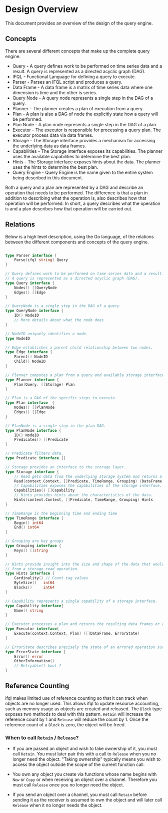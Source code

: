 # Design Overview

This document provides an overview of the design of the query engine.

## Concepts

There are several different concepts that make up the complete query engine.

* Query - A query defines work to be performed on time series data and a result.
    A query is represented as a directed acyclic graph (DAG).
* IFQL - Functional Language for defining a query to execute.
* Parser - Parses an IFQL script and produces a query.
* Data Frame - A data frame is a matrix of time series data where one dimension is time and the other is series.
* Query Node - A query node represents a single step in the DAG of a query.
* Planner - The planner creates a plan of execution from a query.
* Plan - A plan is also a DAG of node the explicitly state how a query will be performed.
* Plan Node - A plan node represents a single step in the DAG of a plan.
* Executor - The executor is responsible for processing a query plan.
    The executor process data via data frames.
* Storage - The Storage interface provides a mechanism for accessing the underlying data as data frames.
* Capabilities - The Storage interface exposes its capabilities.
    The planner uses the available capabilities to determine the best plan.
* Hints - The Storage interface exposes hints about the data.
    The planner uses the hints to determine the best plan.
* Query Engine - Query Engine is the name given to the entire system being described in this document.


Both a query and a plan are represented by a DAG and describe an operation that needs to be performed.
The difference is that a plan in addition to describing what the operation is, also describes how that operation will be performed.
In short, a query describes what the operation is and a plan describes how that operation will be carried out.

## Relations

Below is a high level description, using the Go language, of the relations between the different components and concepts of the query engine.

```go

type Parser interface {
    Parse(ifql string) Query
}

// Query defines work to be performed on time series data and a result.
// A query is represented as a directed acyclic graph (DAG).
type Query interface {
    Nodes() []QueryNode
    Edges() []Edge
}

// QueryNode is a single step in the DAG of a query
type QueryNode interface {
    ID() NodeID
    // More details about what the node does
}

// NodeID uniquely identifies a node.
type NodeID

// Edge establishes a parent child relationship between two nodes.
type Edge interface {
    Parent() NodeID
    Child() NodeID
}

// Planner computes a plan from a query and available storage interfaces
type Planner interface {
    Plan(Query, []Storage) Plan
}

// Plan is a DAG of the specific steps to execute.
type Plan interface  {
    Nodes() []PlanNode
    Edges() []Edge
}

// PlanNode is a single step in the plan DAG.
type PlanNode interface {
    ID() NodeID
    Predicates() []Predicate
}

// Predicate filters data.
type Predicate interface {}

// Storage provides an interface to the storage layer.
type Storage interface {
    // Read gets data from the underlying storage system and returns a data frame or error state.
    Read(context.Context, []Predicate, TimeRange, Grouping) (DataFrame, ErrorState)
    // Capabilities exposes the capabilities of the storage interface.
    Capabilities() []Capability
    // Hints provides hints about the characteristics of the data.
    Hints(context.Context, []Predicate, TimeRange, Grouping) Hints
}

// TimeRange is the beginning time and ending time
type TimeRange interface {
    Begin() int64
    End() int64
}

// Grouping are key groups
type Grouping interface {
    Keys() []string
}

// Hints provide insight into the size and shape of the data that would likely be returned
// from a storage read operation.
type Hints interface {
    Cardinality() // Count tag values
    ByteSize()   int64
    Blocks()     int64
}

// Capability represents a single capability of a storage interface.
type Capability interface{
    Name() string
}

// Executor processes a plan and returns the resulting data frames or an error state.
type Executor interface{
    Execute(context.Context, Plan) ([]DataFrame, ErrorState)
}

// ErrorState describes precisely the state of an errored operation such that appropraite recovery may be attempted.
type ErrorState interface {
    Error() error
    OtherInformation()
    // Retryable() bool ?
}

```

## Reference Counting

ifql makes limited use of reference counting so that it can track when objects are no longer used. This allows 
ifql to update resource accounting, such as memory usage as objects are created and released. The `Block` type 
exposes two methods to deal with this pattern. `Retain` will increase the reference count by 1 and `Release` 
will reduce the count by 1. Once the reference count of a `Block` is zero, the object will be freed.

### When to call `Retain` / `Release`?

* If you are passed an object and wish to take ownership of it, you must call `Retain`. You must later pair this 
  with a call to `Release` when you no longer need the object.  "Taking ownership" typically means you
  wish to access the object outside the scope of the current function call.
  
* You own any object you create via functions whose name begins with `New` or `Copy` or when receiving
  an object over a channel. Therefore you must call `Release` once you no longer need the object.
  
* If you send an object over a channel, you must call `Retain` before sending it as the receiver is
  assumed to own the object and will later call `Release` when it no longer needs the object. 
